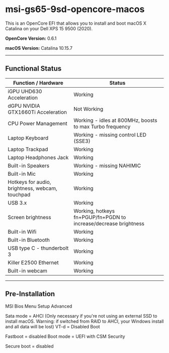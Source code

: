 # msi-gs65-9sd-opencore-macos
This is an OpenCore EFI that allows you to install and boot macOS X Catalina on your Dell XPS 15 9500 (2020).

**OpenCore Version:** 0.6.1

**macOS Version:** Catalina 10.15.7

---

## Functional Status

|Function / Hardware|Status|
|-------------------|------|
|iGPU UHD630 Acceleration|Working|
|dGPU NVIDIA GTX1660Ti Acceleration|Not Working|
|CPU Power Management|Working - idles at 800MHz, boosts to max Turbo frequency|
|Laptop Keyboard|Working - missing control LED (SSE3)|
|Laptop Trackpad|Working|
|Laptop Headphones Jack|Working|
|Built-in Speakers|Working - missing NAHIMIC|
|Built-in Mic|Working|
|Hotkeys for audio, brightness, webcam, touchpad|Working|
|USB 3.x|Working|
|Screen brightness|Working, hotkeys fn+PGUP/fn+PGDN to increase/decrease brightness|
|Built-in Wifi|Working|
|Built-in Bluetooth|Working|
|USB type C - thunderbolt 3|Working|
|Killer E2500 Ethernet|Working|
|Built-in webcam|Working|

---

## Pre-Installation

MSI Bios Menu Setup
Advanced

Sata mode = AHCI (Only necessary if you're not using an external SSD to install macOS. Warning: if switched from RAID to AHCI, your Windows install and all data will be lost)
VT-d = Disabled
Boot

Fastboot = disabled
Boot mode = UEFI with CSM
Security

Secure boot = disabled